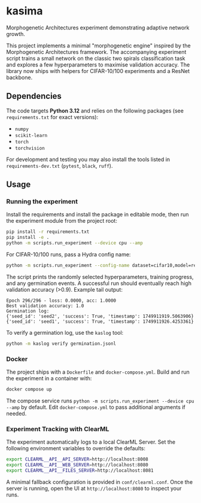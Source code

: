 # kasima

Morphogenetic Architectures experiment demonstrating adaptive network growth.

This project implements a minimal "morphogenetic engine" inspired by the
Morphogenetic Architectures framework. The accompanying experiment script trains
a small network on the classic two spirals classification task and explores a
few hyperparameters to maximise validation accuracy. The library now ships with
helpers for CIFAR-10/100 experiments and a ResNet backbone.

## Dependencies

The code targets **Python 3.12** and relies on the following packages (see
`requirements.txt` for exact versions):

- `numpy`
- `scikit-learn`
- `torch`
- `torchvision`

For development and testing you may also install the tools listed in
`requirements-dev.txt` (`pytest`, `black`, `ruff`).

## Usage

### Running the experiment

Install the requirements and install the package in editable mode, then run the
experiment module from the project root:

```bash
pip install -r requirements.txt
pip install -e .
python -m scripts.run_experiment --device cpu --amp
```

For CIFAR-10/100 runs, pass a Hydra config name:

```bash
python -m scripts.run_experiment --config-name dataset=cifar10,model=resnet18
```

The script prints the randomly selected hyperparameters, training progress, and
any germination events. A successful run should eventually reach high validation
accuracy (>0.9). Example tail output:

```text
Epoch 296/296 - loss: 0.0000, acc: 1.0000
Best validation accuracy: 1.0
Germination log:
{'seed_id': 'seed2', 'success': True, 'timestamp': 1749911919.5063906}
{'seed_id': 'seed1', 'success': True, 'timestamp': 1749911926.4253361}
```

To verify a germination log, use the ``kaslog`` tool:

```bash
python -m kaslog verify germination.jsonl
```

### Docker

The project ships with a `Dockerfile` and `docker-compose.yml`. Build and run
the experiment in a container with:

```bash
docker compose up
```

The compose service runs `python -m scripts.run_experiment --device cpu --amp` by
default. Edit `docker-compose.yml` to pass additional arguments if needed.


### Experiment Tracking with ClearML

The experiment automatically logs to a local ClearML Server. Set the following
environment variables to override the defaults:

```bash
export CLEARML__API__API_SERVER=http://localhost:8008
export CLEARML__API__WEB_SERVER=http://localhost:8080
export CLEARML__API__FILES_SERVER=http://localhost:8081
```

A minimal fallback configuration is provided in `conf/clearml.conf`. Once the
server is running, open the UI at `http://localhost:8080` to inspect your runs.
